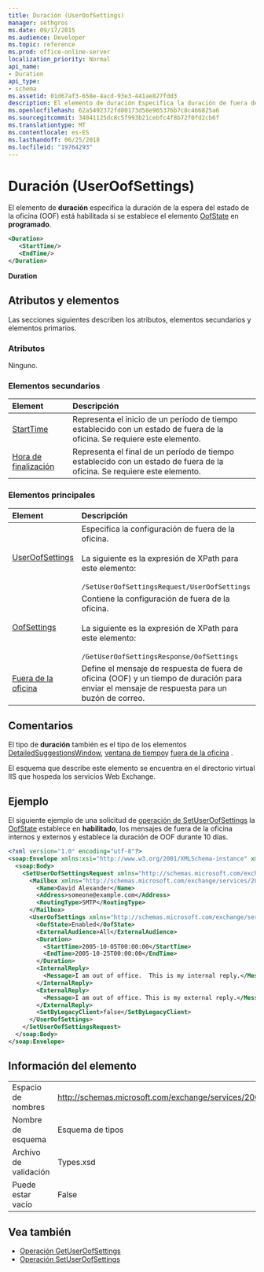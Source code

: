 ```yaml
---
title: Duración (UserOofSettings)
manager: sethgros
ms.date: 09/17/2015
ms.audience: Developer
ms.topic: reference
ms.prod: office-online-server
localization_priority: Normal
api_name:
- Duration
api_type:
- schema
ms.assetid: 01d67af3-658e-4acd-93e3-441ae827fdd3
description: El elemento de duración Especifica la duración de fuera de la oficina (OOF) está habilitado si se establece el elemento OofState en programado.
ms.openlocfilehash: 62a5492372fd80173d58e965376b7c8c466825a6
ms.sourcegitcommit: 34041125dc8c5f993b21cebfc4f8b72f0fd2cb6f
ms.translationtype: MT
ms.contentlocale: es-ES
ms.lasthandoff: 06/25/2018
ms.locfileid: "19764293"
---
```

# <a name="duration-useroofsettings"></a>Duración (UserOofSettings)

El elemento de **duración** especifica la duración de la espera del estado de la oficina (OOF) está habilitada si se establece el elemento [OofState](oofstate.md) en **programado**.
  
```XML
<Duration>
   <StartTime/>
   <EndTime/> 
</Duration>
```

 **Duration**
## <a name="attributes-and-elements"></a>Atributos y elementos

Las secciones siguientes describen los atributos, elementos secundarios y elementos primarios.
  
### <a name="attributes"></a>Atributos

Ninguno.
  
### <a name="child-elements"></a>Elementos secundarios

|**Element**|**Descripción**|
|:-----|:-----|
|[StartTime](starttime.md) <br/> |Representa el inicio de un período de tiempo establecido con un estado de fuera de la oficina. Se requiere este elemento.  <br/> |
|[Hora de finalización](endtime.md) <br/> |Representa el final de un período de tiempo establecido con un estado de fuera de la oficina. Se requiere este elemento.  <br/> |
   
### <a name="parent-elements"></a>Elementos principales

|**Element**|**Descripción**|
|:-----|:-----|
|[UserOofSettings](useroofsettings.md) <br/> |Especifica la configuración de fuera de la oficina.  <br/><br/>La siguiente es la expresión de XPath para este elemento:<br/><br/>`/SetUserOofSettingsRequest/UserOofSettings` <br/> |
|[OofSettings](oofsettings.md) <br/> |Contiene la configuración de fuera de la oficina.<br/><br/>La siguiente es la expresión de XPath para este elemento:<br/><br/>`/GetUserOofSettingsResponse/OofSettings` <br/> |
|[Fuera de la oficina](outofoffice.md) <br/> |Define el mensaje de respuesta de fuera de oficina (OOF) y un tiempo de duración para enviar el mensaje de respuesta para un buzón de correo.  <br/> |
   
## <a name="remarks"></a>Comentarios

El tipo de **duración** también es el tipo de los elementos [DetailedSuggestionsWindow](detailedsuggestionswindow.md), [ventana de tiempo](timewindow.md)y [fuera de la oficina](outofoffice.md) . 
  
El esquema que describe este elemento se encuentra en el directorio virtual IIS que hospeda los servicios Web Exchange.
  
## <a name="example"></a>Ejemplo

El siguiente ejemplo de una solicitud de [operación de SetUserOofSettings](setuseroofsettings-operation.md) la [OofState](oofstate.md) establece en **habilitado**, los mensajes de fuera de la oficina internos y externos y establece la duración de OOF durante 10 días.
  
```XML
<?xml version="1.0" encoding="utf-8"?>
<soap:Envelope xmlns:xsi="http://www.w3.org/2001/XMLSchema-instance" xmlns:xsd="http://www.w3.org/2001/XMLSchema" xmlns:soap="http://schemas.xmlsoap.org/soap/envelope/">
  <soap:Body>
    <SetUserOofSettingsRequest xmlns="http://schemas.microsoft.com/exchange/services/2006/messages">
      <Mailbox xmlns="http://schemas.microsoft.com/exchange/services/2006/types">
        <Name>David Alexander</Name>
        <Address>someone@example.com</Address>
        <RoutingType>SMTP</RoutingType>
      </Mailbox>
      <UserOofSettings xmlns="http://schemas.microsoft.com/exchange/services/2006/types">
        <OofState>Enabled</OofState>
        <ExternalAudience>All</ExternalAudience>
        <Duration>
          <StartTime>2005-10-05T00:00:00</StartTime>
          <EndTime>2005-10-25T00:00:00</EndTime>
        </Duration>
        <InternalReply>
          <Message>I am out of office.  This is my internal reply.</Message>
        </InternalReply>
        <ExternalReply>
          <Message>I am out of office. This is my external reply.</Message>
        </ExternalReply>
        <SetByLegacyClient>false</SetByLegacyClient>
      </UserOofSettings>
    </SetUserOofSettingsRequest>
  </soap:Body>
</soap:Envelope>
```

## <a name="element-information"></a>Información del elemento

|||
|:-----|:-----|
|Espacio de nombres  <br/> |http://schemas.microsoft.com/exchange/services/2006/types  <br/> |
|Nombre de esquema  <br/> |Esquema de tipos  <br/> |
|Archivo de validación  <br/> |Types.xsd  <br/> |
|Puede estar vacío  <br/> |False  <br/> |
   
## <a name="see-also"></a>Vea también

- [Operación GetUserOofSettings](getuseroofsettings-operation.md)  
- [Operación SetUserOofSettings](setuseroofsettings-operation.md)

